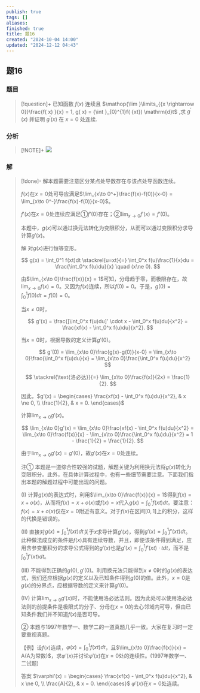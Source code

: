 ```yaml
---
publish: true
tags: []
aliases: 
finished: true
title: 题16
created: "2024-10-04 14:00"
updated: "2024-12-12 04:43"
---
```

## 题16
### 题目
> [!question]+
> 已知函数 $f( x)$ 连续且 $\mathop{\lim }\limits_{{x \rightarrow 0}}\frac{f( x) }{x} = 1, g( x) = {\int }_{0}^{1}f( {xt}) \mathrm{d}t$ ,求 ${g}^{\prime }( x)$ 并证明 ${g}^{\prime }( x)$ 在 $x = 0$ 处连续.
### 分析
> [!NOTE]+
> ![](https://img.hwenyi.tech/202412121242930.webp)
### 解
> [!done]-
> 解本题需要注意区分某点处导数存在与该点处导函数连续。
> 
> $f(x)$在$x=0$处可导应满足$\lim_{x\to 0^+}\frac{f(x)-f(0)}{x-0} = \lim_{x\to 0^-}\frac{f(x)-f(0)}{x-0}$。
> 
> $f'(x)$在$x=0$处连续应满足①$f'(0)$存在；②$\lim_{x\to 0}f'(x) = f'(0)$。
> 
> 本题中，$g(x)$可以通过换元法转化为变限积分，从而可以通过变限积分求导计算$g'(x)$。
> 
> 解 对$g(x)$进行恒等变形。
> 
> $$
> g(x) = \int_0^1 f(xt)dt \stackrel{u=xt}{=} \int_0^x f(u)\frac{1}{x}du = \frac{\int_0^x f(u)du}{x} \quad (x\ne 0).
> $$
> 
> 由$\lim_{x\to 0}\frac{f(x)}{x} = 1$可知，分母趋于零，而极限存在，故$\lim_{x\to 0}f(x) = 0$。又因为$f(x)$连续，所以$f(0) = 0$。于是，$g(0) = \int_0^1 f(0)dt = f(0) = 0$。
> 
> 当$x \ne 0$时，
> 
> $$
> g'(x) = \frac{[\int_0^x f(u)du]' \cdot x - \int_0^x f(u)du}{x^2} = \frac{xf(x) - \int_0^x f(u)du}{x^2}.
> $$
> 
> 当$x=0$时，根据导数的定义计算$g'(0)$。
> 
> $$
> g'(0) = \lim_{x\to 0}\frac{g(x)-g(0)}{x-0} = \lim_{x\to 0}\frac{\int_0^x f(u)du}{x} = \lim_{x\to 0}\frac{\int_0^x f(u)du}{x^2}
> $$
> 
> $$
> \stackrel{\text{洛必达}}{=} \lim_{x\to 0}\frac{f(x)}{2x} = \frac{1}{2}.
> $$
> 
> 因此，$g'(x) = \begin{cases} \frac{xf(x) - \int_0^x f(u)du}{x^2}, & x \ne 0, \\ \frac{1}{2}, & x = 0. \end{cases}$
> 
> 计算$\lim_{x\to 0}g'(x)$。
> 
> $$
> \lim_{x\to 0}g'(x) = \lim_{x\to 0}\frac{xf(x) - \int_0^x f(u)du}{x^2} = \lim_{x\to 0}\frac{f(x)}{x} - \lim_{x\to 0}\frac{\int_0^x f(u)du}{x^2} = 1 - \frac{1}{2} = \frac{1}{2}.
> $$
> 
> 由于$\lim_{x\to 0}g'(x) = g'(0)$，故$g'(x)$在$x=0$处连续。
> 
> 注① 本题是一道综合性较强的试题，解题关键为利用换元法将$g(x)$转化为变限积分。此外，在具体计算过程中，也有一些细节需要注意。下面我们指出本题的解题过程中可能出现的问题。
> 
> (I) 计算$g(x)$的表达式时，利用$\lim_{x\to 0}\frac{f(x)}{x} = 1$得到$f(x) = x + o(x)$，从而将$f(x) = x + o(x)$或$f(x) = x$代入$g(x) = \int_0^1 f(xt)dt$。要注意：$f(x) = x + o(x)$仅在$x=0$附近有意义。对于$f(x)$在区间$[0,1]$上的积分，这样的代换是错误的。
> 
> (II) 直接对$g(x) = \int_0^1 f(xt)dt$关于$x$求导计算$g'(x)$，得到$g'(x) = \int_0^1 f'(xt)dt$。此种做法成立的条件是$f(x)$具有连续导数，并且，即便该条件得到满足，应用含参变量积分的求导公式得到的$g'(x)$也是$g'(x) = \int_0^1 f'(xt)\cdot t dt$，而不是$\int_0^1 f'(xt)dt$。
> 
> (III) 不能得到正确的$g(0), g'(0)$。利用换元法只能得到$x\ne 0$时的$g(x)$的表达式，我们还应根据$g(x)$的定义以及已知条件得到$g(0)$的值。此外，$x=0$是$g(x)$的分界点，应根据导数的定义来计算$g'(0)$。
> 
> (IV) 计算$\lim_{x\to 0}g'(x)$时，不能使用洛必达法则。因为此处可以使用洛必达法则的前提条件是极限式的分子、分母在$x=0$的去心邻域内可导，但由已知条件我们并不知道$f(x)$是否可导。
> 
> ② 本题与1997年数学一、数学二的一道真题几乎一致。大家在复习时一定要重视真题。
> 
> 【例】设$f(x)$连续，$\varphi(x) = \int_0^1 f(xt)dt$，且$\lim_{x\to 0}\frac{f(x)}{x} = A(A为常数)$，求$\varphi'(x)$并讨论$\varphi'(x)$在$x=0$处的连续性。(1997年数学一、二试题)
> 
> 答案 $\varphi'(x) = \begin{cases} \frac{xf(x) - \int_0^x f(u)du}{x^2}, & x \ne 0, \\ \frac{A}{2}, & x = 0. \end{cases}$ $\varphi'(x)$在$x=0$处连续。